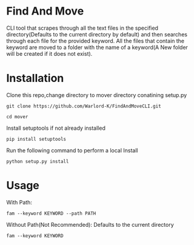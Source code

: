 
Find And Move
======

CLI tool that scrapes through all the text files in the specified directory(Defaults to the current directory by default) and then searches through each file for the provided keyword. All the files that contain the keyword are moved to a folder with the name of a keyword(A New folder will be created if it does not exist).

Installation
============

Clone this repo,change directory to mover directory conatining setup.py

```
git clone https://github.com/Warlord-K/FindAndMoveCLI.git
```

```
cd mover
```
Install setuptools if not already installed

```
pip install setuptools
```

Run the following command to perform a local Install
```
python setup.py install
```


Usage
============

With Path:

```
fam --keyword KEYWORD --path PATH
```

Without Path(Not Recommended):
Defaults to the current directory
```
fam --keyword KEYWORD
```

